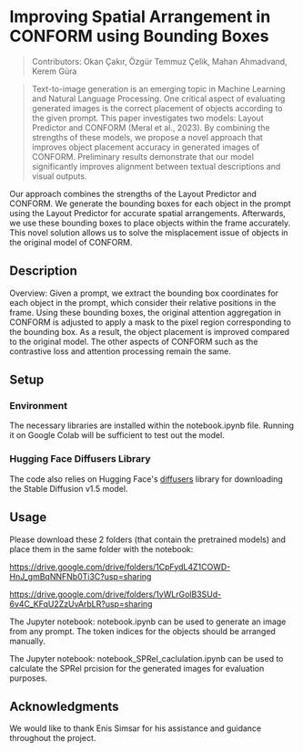 # **Improving Spatial Arrangement in CONFORM using Bounding Boxes**



><p align="center">

>Contributors: Okan Çakır, Özgür Temmuz Çelik, Mahan Ahmadvand, Kerem Güra

></p>
>
> Text-to-image generation is an emerging topic in
Machine Learning and Natural Language Processing. One critical aspect of evaluating generated
images is the correct placement of objects according to the given prompt. This paper investigates
two models: Layout Predictor
and CONFORM (Meral et al., 2023). By combining the strengths of these models, we propose a
novel approach that improves object placement
accuracy in generated images of CONFORM. Preliminary results demonstrate that our model significantly improves alignment between textual descriptions and visual outputs.




Our approach combines the strengths of the Layout Predictor and CONFORM. We generate the bounding boxes for each object in the prompt using the Layout Predictor for accurate spatial arrangements. Afterwards, we use these bounding boxes to place objects within the frame accurately. This novel solution allows us to solve the misplacement issue of objects in the original model of CONFORM.
</p>

## Description

Overview: Given a prompt, we extract the bounding box coordinates for each object in the prompt, which consider their relative positions in the frame. Using these bounding boxes, the original attention aggregation in CONFORM is adjusted to apply a mask to the pixel region corresponding to the bounding box. As a result, the object placement is improved compared to the original model. The other aspects of CONFORM such as the contrastive loss and attention processing remain the same.
</p>

## Setup

### Environment
The necessary libraries are installed within the notebook.ipynb file. Running it on Google Colab will be sufficient to test out the model.

### Hugging Face Diffusers Library
The code also relies on Hugging Face's [diffusers](https://github.com/huggingface/diffusers) library for downloading the Stable Diffusion v1.5 model. 


## Usage
Please download these 2 folders (that contain the pretrained models) and place them in the same folder with the notebook:

https://drive.google.com/drive/folders/1CpFydL4Z1COWD-HnJ_gmBqNNFNb0Ti3C?usp=sharing

https://drive.google.com/drive/folders/1yWLrGolB3SUd-6v4C_KFqU2ZzUvArbLR?usp=sharing


The Jupyter notebook: notebook.ipynb can be used to generate an image from any prompt. The token indices for the objects should be arranged manually.

The Jupyter notebook: notebook_SPRel_caclulation.ipynb can be used to calculate the SPRel prcision for the generated images for evaluation purposes.

## Acknowledgments
We would like to thank Enis Simsar for his assistance and guidance throughout the project.
